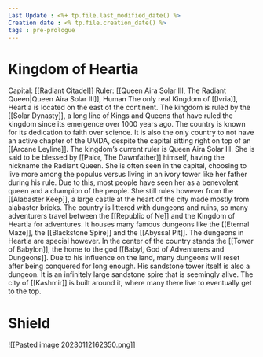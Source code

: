 ```yaml
---
Last Update : <%+ tp.file.last_modified_date() %>
Creation date : <% tp.file.creation_date() %>
tags : pre-prologue
---
```


# Kingdom of Heartia

Capital: [[Radiant Citadel]] Ruler: [[Queen Aira Solar III, The Radiant Queen|Queen Aira Solar III]], Human
The only real Kingdom of [[Ivria]], Heartia is located on the east of the continent. The kingdom is ruled by the [[Solar Dynasty]], a long line of Kings and Queens that have ruled the kingdom since its emergence over 1000 years ago. The country is known for its dedication to faith over science. It is also the only country to not have an active chapter of the UMDA, despite the capital sitting right on top of an [[Arcane Leyline]].
The kingdom’s current ruler is Queen Aira Solar III. She is said to be blessed by [[Palor, The Dawnfather]] himself, having the nickname the Radiant Queen. She is often seen in the capital, choosing to live more among the populus versus living in an ivory tower like her father during his rule. Due to this, most people have seen her as a benevolent queen and a champion of the people. She still rules however from the [[Alabaster Keep]], a large castle at the heart of the city made mostly from alabaster bricks.
The country is littered with dungeons and ruins, so many adventurers travel between the [[Republic of Ne]] and the Kingdom of Heartia for adventures. It houses many famous dungeons like the [[Eternal Maze]], the [[Blackstone Spire]] and the [[Abyssal Pit]]. The dungeons in Heartia are special however. In the center of the country stands the [[Tower of Babylon]], the home to the god [[Babyl, God of Adventurers and Dungeons]]. Due to his influence on the land, many dungeons will reset after being conquered for long enough. His sandstone tower itself is also a dungeon. It is an infinitely large sandstone spire that is seemingly alive. The city of [[Kashmir]] is built around it, where many there live to eventually get to the top.

# Shield
![[Pasted image 20230112162350.png]]